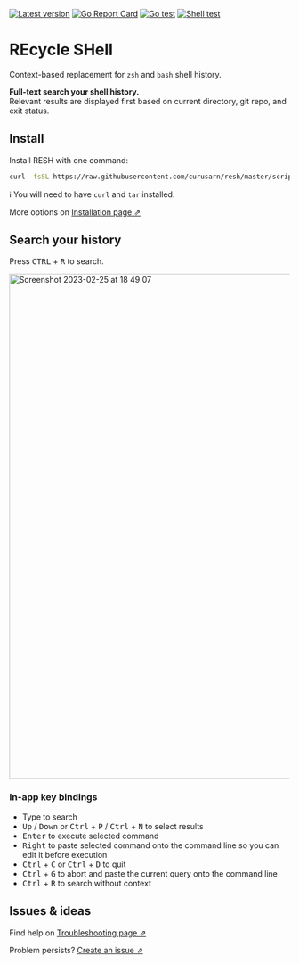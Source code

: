 
[![Latest version](https://img.shields.io/github/v/tag/curusarn/resh?sort=semver)](https://github.com/curusarn/resh/releases)
[![Go Report Card](https://goreportcard.com/badge/github.com/curusarn/resh)](https://goreportcard.com/report/github.com/curusarn/resh)
[![Go test](https://github.com/curusarn/resh/actions/workflows/go.yaml/badge.svg)](https://github.com/curusarn/resh/actions/workflows/go.yaml)
[![Shell test](https://github.com/curusarn/resh/actions/workflows/sh.yaml/badge.svg)](https://github.com/curusarn/resh/actions/workflows/sh.yaml)

# REcycle SHell

Context-based replacement for `zsh` and `bash` shell history.

**Full-text search your shell history.**  
Relevant results are displayed first based on current directory, git repo, and exit status.

<!-- Contextual shell history -->
<!-- Contextual bash history -->
<!-- Contextual zsh history -->
<!-- Context-based shell history -->
<!-- Context-based bash history -->
<!-- Context-based zsh history -->
<!-- Better shell history -->
<!-- Better bash history -->
<!-- Better zsh history -->
<!-- PWD Directory -->

## Install

Install RESH with one command:

```sh
curl -fsSL https://raw.githubusercontent.com/curusarn/resh/master/scripts/rawinstall.sh | sh
```

ℹ️ You will need to have `curl` and `tar` installed.

More options on [Installation page ⇗](./installation.md)

## Search your history

Press <kbd>CTRL</kbd> + <kbd>R</kbd> to search.

<img width="906" alt="Screenshot 2023-02-25 at 18 49 07" src="https://user-images.githubusercontent.com/10132717/221371937-d4ba64e0-ede6-4bfa-8b74-529252bf73a3.png">

### In-app key bindings

- Type to search
- <kbd>Up</kbd> / <kbd>Down</kbd> or <kbd>Ctrl</kbd> + <kbd>P</kbd> / <kbd>Ctrl</kbd> + <kbd>N</kbd> to select results
- <kbd>Enter</kbd> to execute selected command
- <kbd>Right</kbd> to paste selected command onto the command line so you can edit it before execution
- <kbd>Ctrl</kbd> + <kbd>C</kbd> or <kbd>Ctrl</kbd> + <kbd>D</kbd> to quit
- <kbd>Ctrl</kbd> + <kbd>G</kbd> to abort and paste the current query onto the command line
- <kbd>Ctrl</kbd> + <kbd>R</kbd> to search without context

## Issues & ideas

Find help on [Troubleshooting page ⇗](./troubleshooting.md)

Problem persists? [Create an issue ⇗](https://github.com/curusarn/resh/issues)
